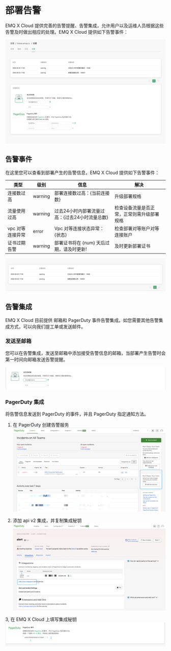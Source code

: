 # 部署告警

EMQ X Cloud 提供完善的告警提醒、告警集成，允许用户以及运维人员根据这些告警及时做出相应的处理。EMQ X Cloud 提供如下告警事件：

![alert_integrations](./_assets/alerts.png)



## 告警事件

在这里您可以查看到部署产生的告警信息，EMQ X Cloud 提供如下告警事件：

| 类型             | 级别    | 信息                                           | 解决                                       |
| ---------------- | ------- | ---------------------------------------------- | ------------------------------------------ |
| 连接数过高       | warning | 部署连接数过高：{当前连接数}                   | 升级部署规格                               |
| 流量使用过高     | warning | 过去24小时内部署流量过高：{过去24小时流量总数} | 检查设备流量是否正常，正常则需升级部署规格 |
| vpc 对等连接异常 | error   | Vpc 对等连接状态异常：{状态}                   | 检查部署对等账户对等连接账户               |
| 证书过期告警     | warning | 部署证书将在 {num} 天后过期，请及时更新!       | 及时更新部署证书                           |

![alert_integrations](./_assets/alert_events.png)



## 告警集成

EMQ X Cloud 目前提供 邮箱和 PagerDuty 事件告警集成。如您需要其他告警集成方式，可以向我们提工单或发送邮件。



### 发送至邮箱

您可以在告警集成，发送至邮箱中添加接受告警信息的邮箱，当部署产生告警时会第一时间向邮箱发送告警提醒。

![email_alert](./_assets/email_alert.png)



### PagerDuty 集成
将告警信息发送到 PagerDuty 的事件，并且 PagerDuty 指定通知方法。

1. 在 PagerDuty 创建告警服务
  ![pagerduty_service](./_assets/pagerduty_service.png)

2. 添加 api v2 集成，并复制集成秘钥
  ![pagerduty_service](./_assets/pagerduty_integrations_api.png)

3, 在 EMQ X Cloud 上填写集成秘钥
  ![pagerduty_alerts](./_assets/pagerduty_alerts.png)